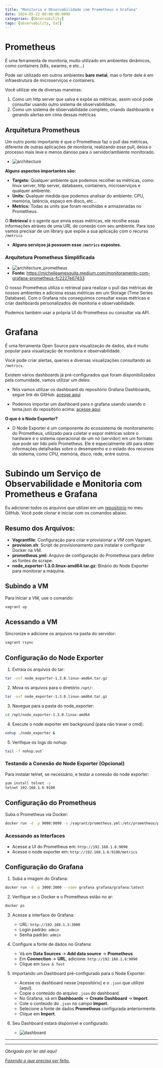 ```yaml
---
title: "Monitoria e Observabilidade com Prometheus e Grafana"
date: 2024-05-22 00:00:00:0000
categories: [Observability]
tags: [observability, IaC]
---
```


# Prometheus
É uma ferramenta de monitoria, muito utilizado em ambientes dinâmicos, como containers (k8s, swarms, e etc...)

Pode ser utilizado em outros ambientes **bare metal**, mas o forte dele é em infraestrutura de microserviços e containers.

Você utilizar ele de diversas maneiras:
1. Como um http server que salva e expõe as métricas, assim você pode consultar usando outro sistema de observabilidade.
2. Como um sistema de observabilidade completo, criando dashboards e gerando alertas em cima dessas métricas

## Arquitetura Prometheus
Um outro ponto importante é que o Prometheus faz o pull das métricas, diferente de outras aplicações de monitoria, realizando esse pull, deixa o processo mais leve e menos danoso para o servidor/ambiente monitorado.
- ![architecture](/assets/images/observability-prometheus-grafana/architecture_prometheus.png)

**Alguns aspectos importantes são:**
- **Targets:** Qualquer ambiente que podemos recolher as métricas, como: linux server, http server, databases, containers, microserviços e qualquer ambiente.
- **Units:** Qualquer medida que podemos analisar do ambiente: CPU, memória, latência, espaço em disco, etc...
- **Metrics:** Todas as units que foram recolhidas e armazenadas no Prometheus.

O **Retrieval** é o agente que envia essas métricas, ele recolhe essas informações atráves de uma URL de conexão com seu ambiente. Para isso vamos precisar de um library que expõe a sua aplicação com o recurso `/metrics`
- **Alguns serviços já possuem esse `/metrics` expostos.**

### Arquitetura Prometheus Simplificada
- ![architecture_prometheus](/assets/images/observability-prometheus-grafana/architecture_prometheus_grafana.png)
- **Fonte:** https://michelleamesquita.medium.com/monitoramento-com-grafana-prometheus-fc2227e67433

O nosso Prometheus utiliza o retrieval para realizar o pull das métricas de nossos ambientes e adiciona essas métricas em um Storage (Time Series Database). Com o Grafana nós conseguimos consultar essas métricas e criar dashboards personalizados de monitoria e observabilidade.

Podemos também usar a própria UI do Prometheus ou consultar via API.

# Grafana
É uma ferramenta Open Source para visualização de dados, ela é muito popular para visualização de monitoria e observabilidade.

Você pode criar alertas, queries e diversas visualizações consultando as `/metrics`.

Existem vários dashboards já pré-configurados que foram disponibilizados pela comunidade, vamos utilizar um deles:
- Nós vamos utilizar os dashboard do repositório Grafana Dashboards, segue link do GitHub: [acesse aqui](https://github.com/rfrail3/grafana-dashboards/tree/master/prometheus)

- Podemos importar um dashboard para o grafana usando usando o tema.json do repositório acima: [acesse aqui](https://raw.githubusercontent.com/rfrail3/grafana-dashboards/master/prometheus/node-exporter-full.json)

**O que é o Node Exporter?**
- O Node Exporter é um componente do ecossistema de monitoramento do Prometheus, utilizado para coletar e expor métricas sobre o hardware e o sistema operacional de um nó (servidor) em um formato que pode ser lido pelo Prometheus. Ele é especialmente útil para obter informações detalhadas sobre o desempenho e o estado dos recursos do sistema, como CPU, memória, disco, rede, entre outros.


# Subindo um Serviço de Observabilidade e Monitoria com Prometheus e Grafana

Eu adicionei todos os arquivos que utilizei em um [repositório](https://github.com/lorenzouriel/observability-prometheus-grafana) no meu GitHub. Você pode clonar e iniciar com os comandos abaixo.

## Resumo dos Arquivos:
- **Vagrantfile**: Configuração para criar e provisionar a VM com Vagrant.
- **provision.sh**: Script de provisionamento para instalar e configurar Docker na VM.
- **prometheus.yml**: Arquivo de configuração do Prometheus para definir as fontes de scrape.
- **node_exporter-1.3.0.linux-amd64.tar.gz**: Binário do Node Exporter para monitorar a máquina.


## Subindo a VM
Para iniciar a VM, use o comando:
```sh
vagrant up
```

## Acessando a VM
Sincronize e adicione os arquivos na pasta do servidor:
```sh
vagrant rsync
```

## Configuração do Node Exporter
1. Extraia os arquivos do tar:
```sh
tar -xvf node_exporter-1.3.0.linux-amd64.tar.gz
```

2. Mova os arquivos para o diretório `/opt/`:
```sh
tar -xvf node_exporter-1.3.0.linux-amd64.tar.gz
```

3. Navegue para a pasta do node_exporter:
```sh
cd /opt/node_exporter-1.3.0.linux-amd64
```

4. Execute o node exporter em background (para não travar o cmd):
```sh
nohup ./node_exporter &
```

5. Verifique os logs do nohup:
```sh
tail -f nohup.out`
```

### Testando a Conexão do Node Exporter (Opcional)
Para instalar telnet, se necessário, e testar a conexão do node exporter:
```sh
yum install telnet -y
telnet 192.168.1.6 9100
```

##  Configuração do Prometheus
Suba o Prometheus via Docker:
```sh
docker run -d -p 9090:9090 -v /vagrant/prometheus.yml:/etc/prometheus/prometheus.yml prom/prometheus
```

### Acessando as Interfaces
- Acesse a UI do Prometheus em: `http://192.168.1.6:9090`
- Acesse o node exporter em: `http://192.168.1.6:9100/metrics`

## Configuração do Grafana
1. Suba a imagem do Grafana:
```sh
docker run -d -p 3000:3000 --name grafana grafana/grafana:latest
```

2. Verifique se o Docker e o Prometheus estão no ar:
```sh
docker ps
```

3. Acesse a interface do Grafana:
    - URL: `http://192.168.1.3:3000`
    - Login padrão: `admin`
    - Senha padrão: `admin`

4. Configure a fonte de dados no Grafana:
    - Vá em **Data Sources** -> **Add data source** -> **Prometheus**
    - Em **Connection** -> **URL**, adicione: `http://192.168.1.6:9090`
    - Clique em `Save & Test`

5. Importando um Dashboard pré-configurado para o Node Exporter:
    - Acesse os dashboard nesse [repositório] e o `.json` que utilizei [aqui].
    - Copie o conteúdo do arquivo `.json` do dashboard.
    - No Grafana, vá em **Dashboards** ->  **Create Dashboard** -> **Import**.
    - Cole o conteúdo do `.json` no campo **Import**.
    - Selecione a fonte de dados **Prometheus** configurada anteriormente.
    - Clique em **Import**.

6. Seu Dashboard estará disponível e configurado.
    - ![dashboard](/assets/images/observability-prometheus-grafana/dashboard-grafana.png)

---

---

*Obrigado por ler até aqui!*

[*Fazendo o que precisa ser feito.*](https://linktr.ee/lorenzo_uriel)